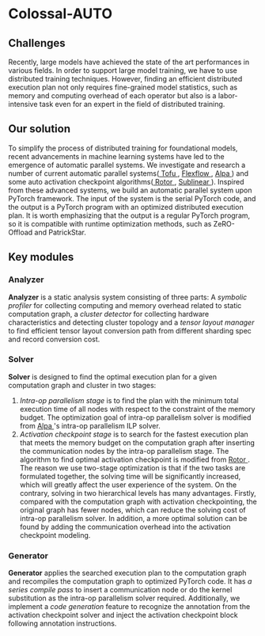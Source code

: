 # Colossal-AUTO

## Challenges
Recently, large models have achieved the state of the art performances in various fields. In order to support large model training, we have to use distributed training techniques. However, finding an efficient distributed execution plan not only requires fine-grained model statistics, such as memory and computing overhead of each operator but also is a labor-intensive task even for an expert in the field of distributed training.

## Our solution
To simplify the process of distributed training for foundational models, recent advancements in machine learning systems have led to the emergence of automatic parallel systems. We investigate and research a number of current automatic parallel systems(<a href="https://arxiv.org/abs/1807.08887"> Tofu </a>, <a href="https://arxiv.org/abs/1807.05358"> Flexflow </a>, <a href="https://arxiv.org/abs/2201.12023"> Alpa </a>) and some auto activation checkpoint algorithms(<a href="https://hal.inria.fr/hal-02352969"> Rotor </a>, <a href="https://arxiv.org/abs/1604.06174"> Sublinear </a>). Inspired from these advanced systems, we build an automatic parallel system upon PyTorch framework. The input of the system is the serial PyTorch code, and the output is a PyTorch program with an optimized distributed execution plan. It is worth emphasizing that the output is a regular PyTorch program, so it is compatible with runtime optimization methods, such as ZeRO-Offload and PatrickStar.

## Key modules

### Analyzer

**Analyzer** is a static analysis system consisting of three parts:
A *symbolic profiler* for collecting computing and memory overhead related to static computation graph, a *cluster detector* for collecting hardware characteristics and detecting cluster topology and a *tensor layout manager* to find efficient tensor layout conversion path from different sharding spec and record conversion cost.

### Solver

**Solver** is designed to find the optimal execution plan for a given computation graph and cluster in two stages:
1) *Intra-op parallelism stage* is to find the plan with the minimum total execution time of all nodes with respect to the constraint of the memory budget. The optimization goal of intra-op parallelism solver is modified from <a href="https://arxiv.org/abs/2201.12023"> Alpa </a>'s intra-op parallelism ILP solver.
2) *Activation checkpoint stage* is to search for the fastest execution plan that meets the memory budget on the computation graph after inserting the communication nodes by the intra-op parallelism stage. The algorithm to find optimal activation checkpoint is modified from <a href="https://hal.inria.fr/hal-02352969"> Rotor </a>. The reason we use two-stage optimization is that if the two tasks are formulated together, the solving time will be significantly increased, which will greatly affect the user experience of the system. On the contrary, solving in two hierarchical levels has many advantages. Firstly, compared with the computation graph with activation checkpointing, the original graph has fewer nodes, which can reduce the solving cost of intra-op parallelism solver. In addition, a more optimal solution can be found by adding the communication overhead into the activation checkpoint modeling.

### Generator
**Generator** applies the searched execution plan to the computation graph and recompiles the computation graph to optimized PyTorch code. It has *a series compile pass* to insert a communication node or do the kernel substitution as the intra-op parallelism solver required. Additionally, we implement a *code generation* feature to recognize the annotation from the activation checkpoint solver and inject the activation checkpoint block following annotation instructions.
